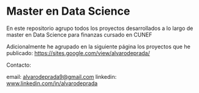 # Master en Data Science
En este repositorio agrupo todos los proyectos desarrollados a lo largo de master en Data Science para finanzas cursado en CUNEF

Adicionalmente he agrupado en la siguiente página los proyectos que he publicado:
https://sites.google.com/view/alvarodeprada/

Contacto:

email: alvarodeprada9@gmail.com
linkedin: www.linkedin.com/in/alvarodeprada
